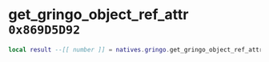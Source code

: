 # get_gringo_object_ref_attr `0x869D5D92`

```lua
local result --[[ number ]] = natives.gringo.get_gringo_object_ref_attr(_unk0 --[[ number ]], _unk1 --[[ number ]], _unk2 --[[ number ]])
```